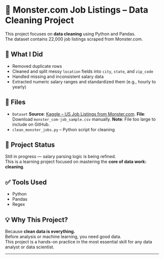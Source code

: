 # 🧹 Monster.com Job Listings – Data Cleaning Project

This project focuses on **data cleaning** using Python and Pandas.  
The dataset contains 22,000 job listings scraped from Monster.com.

## 🔧 What I Did
- Removed duplicate rows
- Cleaned and split messy `location` fields into `city`, `state`, and `zip_code`
- Handled missing and inconsistent salary data
- Extracted numeric salary ranges and standardized them (e.g., hourly to yearly)

## 📁 Files
- `Dataset`
 **Source**: [Kaggle – US Job Listings from Monster.com](https://www.kaggle.com/datasets/PromptCloudHQ/us-jobs-on-monstercom).
**File**: Download `monster_com-job_sample.csv` manually.
**Note**: File too large to include on GitHub.
- `clean_monster_jobs.py` – Python script for cleaning

## 🚧 Project Status

Still in progress — salary parsing logic is being refined.  
This is a learning project focused on mastering the **core of data work: cleaning**.

## ✅ Tools Used
- Python
- Pandas
- Regex

## 💡 Why This Project?
Because **clean data is everything.**  
Before analysis or machine learning, you need good data.  
This project is a hands-on practice in the most essential skill for any data analyst or data scientist.



---
